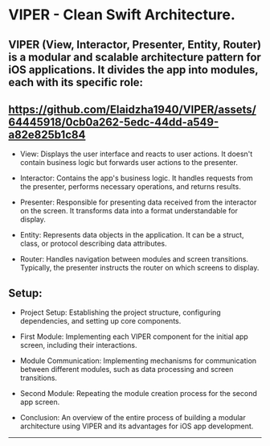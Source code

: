 VIPER - Clean Swift Architecture.
=================================

VIPER (View, Interactor, Presenter, Entity, Router) is a modular and scalable architecture pattern for iOS applications. It divides the app into modules, each with its specific role:
---------------------------------

https://github.com/Elaidzha1940/VIPER/assets/64445918/0cb0a262-5edc-44dd-a549-a82e825b1c84
------

- View: Displays the user interface and reacts to user actions. It doesn't contain business logic but forwards user actions to the presenter.

- Interactor: Contains the app's business logic. It handles requests from the presenter, performs necessary operations, and returns results.

- Presenter: Responsible for presenting data received from the interactor on the screen. It transforms data into a format understandable for display.

- Entity: Represents data objects in the application. It can be a struct, class, or protocol describing data attributes.

- Router: Handles navigation between modules and screen transitions. Typically, the presenter instructs the router on which screens to display.

Setup:
------

- Project Setup: Establishing the project structure, configuring dependencies, and setting up core components.

- First Module: Implementing each VIPER component for the initial app screen, including their interactions.

- Module Communication: Implementing mechanisms for communication between different modules, such as data processing and screen transitions.

- Second Module: Repeating the module creation process for the second app screen.

- Conclusion: An overview of the entire process of building a modular architecture using VIPER and its advantages for iOS app development.

------
